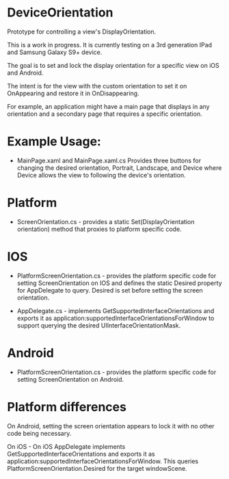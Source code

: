 # DeviceOrientation
Prototype for controlling a view's DisplayOrientation.

This is a work in progress. It is currently testing on a 3rd generation IPad and Samsung Galaxy S9+ device.

The goal is to set and lock the display orientation for a specific view on iOS and Android.

The intent is for the view with the custom orientation to set it on OnAppearing and restore
it in OnDisappearing.

For example, an application might have a main page that displays in any orientation and a secondary
page that requires a specific orientation.

# Example Usage:

- MainPage.xaml and MainPage.xaml.cs
Provides three buttons for changing the desired orientation, Portrait, Landscape, and Device
where Device allows the view to following the device's orientation.

# Platform
- ScreenOrientation.cs - provides a static Set(DisplayOrientation orientation) method that 
proxies to platform specific code.

# IOS
- PlatformScreenOrientation.cs - provides the platform specific code for setting 
ScreenOrientation on IOS and defines the static Desired property for AppDelegate to query.
Desired is set before setting the screen orientation.
 
- AppDelegate.cs - implements GetSupportedInterfaceOrientations and exports it as 
application:supportedInterfaceOrientationsForWindow to support querying 
the desired UIInterfaceOrientationMask.

# Android
- PlatformScreenOrientation.cs - provides the platform specific code for setting ScreenOrientation
on Android.

# Platform differences
On Android, setting the screen orientation appears to lock it with no other code being necessary.

On iOS - On iOS AppDelegate implements GetSupportedInterfaceOrientations and exports it as 
application:supportedInterfaceOrientationsForWindow. This queries PlatformScreenOrientation.Desired
for the target windowScene.
